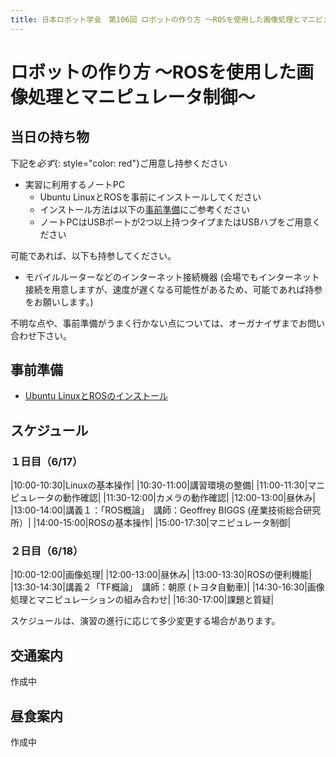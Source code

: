 ```yaml
---
title: 日本ロボット学会　第106回 ロボットの作り方 ～ROSを使用した画像処理とマニピュレータ制御～
---
```


# ロボットの作り方 ～ROSを使用した画像処理とマニピュレータ制御～

## 当日の持ち物

下記を*必ず*{: style="color: red"}ご用意し持参ください

- 実習に利用するノートPC
  - Ubuntu LinuxとROSを事前にインストールしてください
  - インストール方法は以下の[事前準備](#事前準備)にご参考ください
  - ノートPCはUSBポートが2つ以上持つタイプまたはUSBハブをご用意ください

可能であれば、以下も持参してください。

- モバイルルーターなどのインターネット接続機器 (会場でもインターネット接続を用意しますが、速度が遅くなる可能性があるため、可能であれば持参をお願いします。)

不明な点や、事前準備がうまく行かない点については、オーガナイザまでお問い合わせ下さい。

## 事前準備

- [Ubuntu LinuxとROSのインストール](linux_and_ros_install.html)

## スケジュール

### １日目（6/17）

|10:00-10:30|Linuxの基本操作|
|10:30-11:00|講習環境の整備|
|11:00-11:30|マニピュレータの動作確認|
|11:30-12:00|カメラの動作確認|
|12:00-13:00|昼休み|
|13:00-14:00|講義１：「ROS概論」　講師：Geoffrey BIGGS (産業技術総合研究所）|
|14:00-15:00|ROSの基本操作|
|15:00-17:30|マニピュレータ制御|

### ２日目（6/18）

|10:00-12:00|画像処理|
|12:00-13:00|昼休み|
|13:00-13:30|ROSの便利機能|
|13:30-14:30|講義２「TF概論」　講師：朝原 (トヨタ自動車)|
|14:30-16:30|画像処理とマニピュレーションの組み合わせ|
|16:30-17:00|課題と質疑|

スケジュールは、演習の進行に応じて多少変更する場合があります。

## 交通案内

作成中

## 昼食案内

作成中
